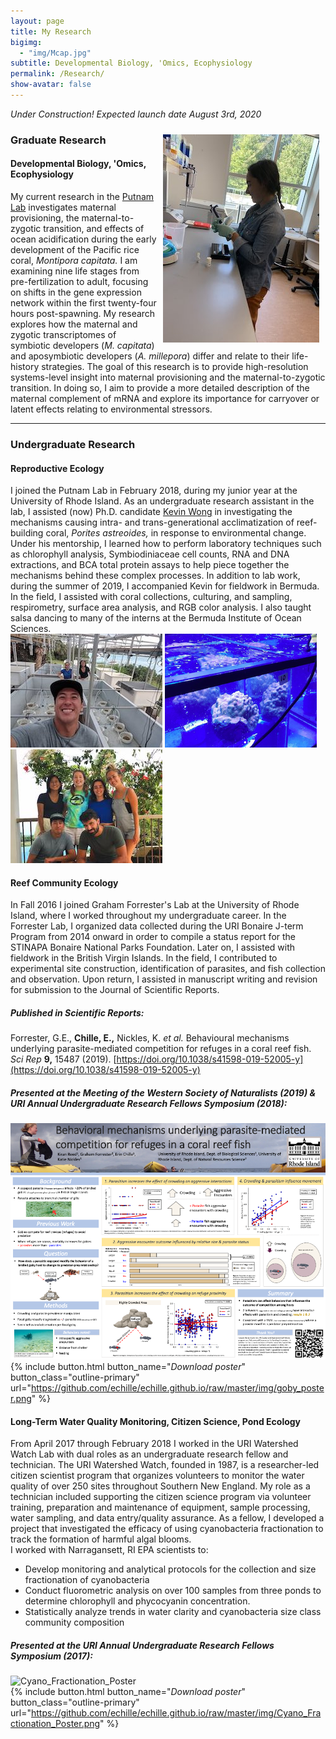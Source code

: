 ```yaml
---
layout: page  
title: My Research 
bigimg:
  - "img/Mcap.jpg"  
subtitle: Developmental Biology, 'Omics, Ecophysiology
permalink: /Research/  
show-avatar: false   
---
```


*Under Construction! Expected launch date August 3rd, 2020*

<img style="padding: 10px; float: right;" src="/img/EBDRkBVXoAE29bM.jpeg">

### Graduate Research

#### Developmental Biology, 'Omics, Ecophysiology

My current research in the [Putnam Lab](https://putnamlab.com) investigates maternal provisioning, the maternal-to-zygotic transition, and effects of ocean acidification during the early development of the Pacific rice coral, *Montipora capitata.* I am examining nine life stages from pre-fertilization to adult, focusing on shifts in the gene expression network within the first twenty-four hours post-spawning. My research explores how the maternal and zygotic transcriptomes of symbiotic developers (*M. capitata*) and aposymbiotic developers (*A. millepora*) differ and relate to their life-history strategies. The goal of this research is to provide high-resolution systems-level insight into maternal provisioning and the maternal-to-zygotic transition. In doing so, I aim to provide a more detailed description of the maternal complement of mRNA and explore its importance for carryover or latent effects relating to environmental stressors. 

---

### Undergraduate Research  

#### Reproductive Ecology  
I joined the Putnam Lab in February 2018, during my junior year at the University of Rhode Island. As an undergraduate research assistant in the lab, I assisted (now) Ph.D. candidate [Kevin Wong](https://kevinhwong1.github.io/) in investigating the mechanisms causing intra- and trans-generational acclimatization of reef-building coral, *Porites astreoides,* in response to environmental change. Under his mentorship, I learned how to perform laboratory techniques such as chlorophyll analysis, Symbiodiniaceae cell counts, RNA and DNA extractions, and BCA total protein assays to help piece together the mechanisms behind these complex processes. In addition to lab work, during the summer of 2019, I accompanied Kevin for fieldwork in Bermuda. In the field, I assisted with coral collections, culturing, and sampling, respirometry, surface area analysis, and RGB color analysis. I also taught salsa dancing to many of the interns at the  Bermuda Institute of Ocean Sciences.  
![mesocosm](/img/D9oK6phXUAEs_cp.jpeg) ![BIOS1](/img/BIOS1.png) ![BIOS2](/img/BIOS2.jpg)

#### Reef Community Ecology  
In Fall 2016 I joined Graham Forrester's Lab at the University of Rhode Island, where I worked throughout my undergraduate career. In the Forrester Lab, I organized data collected during the URI Bonaire J-term Program from 2014 onward in order to compile a status report for the STINAPA Bonaire National Parks Foundation. Later on, I assisted with fieldwork in the British Virgin Islands. In the field, I contributed to experimental site construction, identification of parasites, and fish collection and observation. Upon return, I assisted in manuscript writing and revision for submission to the Journal of Scientific Reports.

##### Published in *Scientific Reports:*  
Forrester, G.E., **Chille, E.,** Nickles, K. *et al.* Behavioural mechanisms underlying parasite-mediated competition for refuges in a coral reef fish. *Sci Rep* **9,** 15487 (2019). [https://doi.org/10.1038/s41598-019-52005-y](https://doi.org/10.1038/s41598-019-52005-y)

##### Presented at the Meeting of the Western Society of Naturalists (2019) & URI Annual Undergraduate Research Fellows Symposium (2018):  
![Goby_Poster](/img/goby_poster.png)  
{% include button.html button_name="*Download poster*" button_class="outline-primary" url="https://github.com/echille/echille.github.io/raw/master/img/goby_poster.png" %}

#### Long-Term Water Quality Monitoring, Citizen Science, Pond Ecology  
From April 2017 through February 2018 I worked in the URI Watershed Watch Lab with dual roles as an undergraduate research fellow and technician. The URI Watershed Watch, founded in 1987, is a researcher-led citizen scientist program that organizes volunteers to monitor the water quality of over 250 sites throughout Southern New England. My role as a technician included supporting the citizen science program via volunteer training, preparation and maintenance of equipment, sample processing, water sampling, and data entry/quality assurance. As a fellow, I developed a project that investigated the efficacy of using cyanobacteria fractionation to track the formation of harmful algal blooms.  
I worked with Narragansett, RI EPA scientists to: 
- Develop monitoring and analytical protocols for the collection and size fractionation of cyanobacteria
- Conduct fluorometric analysis on over 100 samples from three ponds to determine chlorophyll and phycocyanin concentration.
- Statistically analyze trends in water clarity and cyanobacteria size class community composition

##### Presented at the URI Annual Undergraduate Research Fellows Symposium (2017):  
![Cyano_Fractionation_Poster](/img/Cyano_Fractionation_Poster.png)  
{% include button.html button_name="*Download poster*" button_class="outline-primary" url="https://github.com/echille/echille.github.io/raw/master/img/Cyano_Fractionation_Poster.png" %}

